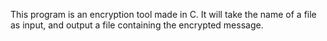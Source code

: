 This program is an encryption tool made in C. It will take the name of a file as input, and output a file containing the encrypted message. 